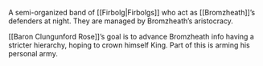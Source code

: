 A semi-organized band of [[Firbolg|Firbolgs]] who act as [[Bromzheath]]’s defenders at night. They are managed by Bromzheath’s aristocracy.

[[Baron Clungunford Rose]]’s goal is to advance Bromzheath info having a stricter hierarchy, hoping to crown himself King. Part of this is arming his personal army.